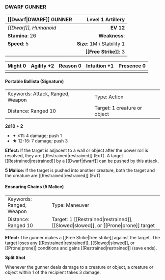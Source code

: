 ### DWARF GUNNER

| [[Dwarf\|DWARF]] GUNNER |      **Level 1 Artillery** |
| :---------------------- | -------------------------: |
| *[[Dwarf]], Humanoid*   |                  **EV 12** |
| **Stamina**: 26         |              **Weakness**: |
| **Speed**: 5            | **Size**: 1M / Stability 1 |
|                         |     **[[Free Strike]]**: 3 |

| **Might** 0 | **Agility** +2 | **Reason** 0 | **Intuition** +1 | **Presence** 0 |
| ----------- | -------------- | ------------ | ---------------- | -------------- |
|             |                |              |                  |                |

#### Portable Ballista (Signature)

|                                  |                              |
| :------------------------------- | :--------------------------- |
| Keywords: Attack, Ranged, Weapon | Type: Action                 |
| Distance: Ranged 10              | Target: 1 creature or object |

**2d10 + 2**

- ✦ ≤11: 4 damage; push 1
- ★ 12-16: 7 damage; push 3

**Effect:** If the target is adjacent to a wall or object after the power roll is resolved, they are [[Restrained|restrained]] (EoT). A target [[Restrained|restrained]] by a [[Dwarf|dwarf]] can be pushed by this attack.

**5 Malice:** If the target is pushed into another creature, both the target and the creature are [[Restrained|restrained]] (EoT).

#### Ensnaring Chains (5 Malice)

|                          |                                                                                      |
| :----------------------- | :----------------------------------------------------------------------------------- |
| Keywords: Ranged, Weapon | Type: Maneuver                                                                       |
| Distance: Ranged 10      | Target: 1 [[Restrained\|restrained]], [[Slowed\|slowed]], or [[Prone\|prone]] target |

**Effect:** The gunner makes a [[Free Strike|free strike]] against the target. The target loses any [[Restrained|restrained]], [[Slowed|slowed]], or [[Prone|prone]] conditions and gains [[Restrained|restrained]] (save ends).

**Split Shot**

Whenever the gunner deals damage to a creature or object, a creature or object within 1 of the recipient takes 3 damage.
